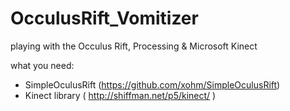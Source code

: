OcculusRift_Vomitizer
=====================

playing with the Occulus Rift, Processing & Microsoft Kinect

what you need:
- SimpleOculusRift (https://github.com/xohm/SimpleOculusRift)
- Kinect library ( http://shiffman.net/p5/kinect/ )
